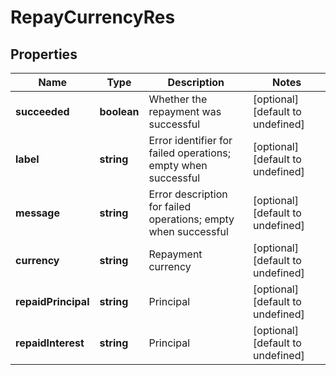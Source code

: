 # RepayCurrencyRes

## Properties

Name | Type | Description | Notes
------------ | ------------- | ------------- | -------------
**succeeded** | **boolean** | Whether the repayment was successful | [optional] [default to undefined]
**label** | **string** | Error identifier for failed operations; empty when successful | [optional] [default to undefined]
**message** | **string** | Error description for failed operations; empty when successful | [optional] [default to undefined]
**currency** | **string** | Repayment currency | [optional] [default to undefined]
**repaidPrincipal** | **string** | Principal | [optional] [default to undefined]
**repaidInterest** | **string** | Principal | [optional] [default to undefined]

